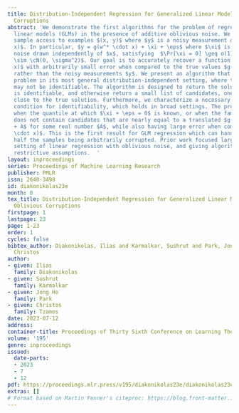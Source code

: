 ```yaml
---
title: Distribution-Independent Regression for Generalized Linear Models with Oblivious
  Corruptions
abstract: 'We demonstrate the first algorithms for the problem of regression for generalized
  linear models (GLMs) in the presence of additive oblivious noise. We assume we have
  sample access to examples $(x, y)$ where $y$ is a noisy measurement of $g(w^* \cdot
  x)$. In particular, $y = g(w^* \cdot x) + \xi + \eps$ where $\xi$ is the oblivious
  noise drawn independently of $x$, satisfying  $\Pr[\xi = 0] \geq o(1)$, and $\eps
  \sim \cN(0, \sigma^2)$. Our goal is to accurately recover a function $g(w \cdot
  x)$ with arbitrarily small error when compared to the true values $g(w^* \cdot x)$,
  rather than the noisy measurements $y$. We present an algorithm that tackles the
  problem in its most general distribution-independent setting, where the solution
  may not be identifiable. The algorithm is designed to return the solution if it
  is identifiable, and otherwise return a small list of candidates, one of which is
  close to the true solution. Furthermore, we characterize a necessary and sufficient
  condition for identifiability, which holds in broad settings. The problem is identifiable
  when the quantile at which $\xi + \eps = 0$ is known, or when the family of hypotheses
  does not contain candidates that are nearly equal to a translated $g(w^* \cdot x)
  + A$ for some real number $A$, while also having large error when compared to $g(w^*
  \cdot x)$. This is the first result for GLM regression which can handle more than
  half the samples being arbitrarily corrupted. Prior work focused largely on the
  setting of linear regression with oblivious noise, and giving algorithms under more
  restrictive assumptions.  '
layout: inproceedings
series: Proceedings of Machine Learning Research
publisher: PMLR
issn: 2640-3498
id: diakonikolas23e
month: 0
tex_title: Distribution-Independent Regression for Generalized Linear Models with
  Oblivious Corruptions
firstpage: 1
lastpage: 23
page: 1-23
order: 1
cycles: false
bibtex_author: Diakonikolas, Ilias and Karmalkar, Sushrut and Park, Jong Ho and Tzamos,
  Christos
author:
- given: Ilias
  family: Diakonikolas
- given: Sushrut
  family: Karmalkar
- given: Jong Ho
  family: Park
- given: Christos
  family: Tzamos
date: 2023-07-12
address: 
container-title: Proceedings of Thirty Sixth Conference on Learning Theory
volume: '195'
genre: inproceedings
issued:
  date-parts:
  - 2023
  - 7
  - 12
pdf: https://proceedings.mlr.press/v195/diakonikolas23e/diakonikolas23e.pdf
extras: []
# Format based on Martin Fenner's citeproc: https://blog.front-matter.io/posts/citeproc-yaml-for-bibliographies/
---
```

